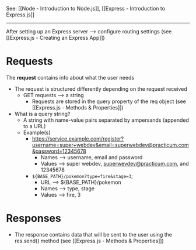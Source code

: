 See: [[Node - Introduction to Node.js]], [[Express - Introduction to Express.js]]

---

After setting up an Express server --> configure routing settings (see [[Express.js - Creating an Express App]])

# Requests
The **request** contains info about what the user needs
* The request is structured differently depending on the request received
	* GET requests --> a string
		* Requests are stored in the query property of the req object (see [[Express.js - Methods & Properties]])
* What is a query string?
	* A string with name-value pairs separated by ampersands (appended to a URL)
	* Example(s)
		* https://service.example.com/register?username=super+webdev&email=superwebdev@practicum.com&password=12345678
			* Names --> username, email and password
			* Values --> super webdev, superwevdev@practicum.com, and 12345678 
		* `${BASE_PATH}/pokemon?type=fire&stage=3`;
			* URL --> ${BASE_PATH}/pokemon
			* Names --> type, stage
			* Values --> fire, 3

# Responses
* The response contains data that will be sent to the user using the res.send() method (see [[Express.js - Methods & Properties]])


